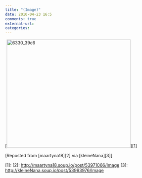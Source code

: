 ```yaml
---
title: "(Image)"
date: 2010-04-23 16:5
comments: true
external-url:
categories:
---
```

[<img src="http://a.asset.soup.io/asset/0796/6330_39c6.jpeg" width="400" height="350" alt="6330_39c6" />][1]

[Reposted from [maartyna18][2] via [kleineNana][3]]

  [1]: 
  [2]: http://maartyna18.soup.io/post/53971066/Image
  [3]: http://kleineNana.soup.io/post/53993976/Image
